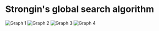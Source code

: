 # Strongin's global search algorithm 
![Graph 1](.images/graph1.png)
![Graph 2](.images/graph2.png)
![Graph 3](.images/graph3.png)
![Graph 4](.images/graph4.png)
